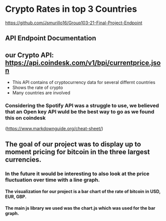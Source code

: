 # Crypto Rates in top 3 Countries

https://github.com/Jsmurillo16/Group103-21-Final-Project-Endpoint

## API Endpoint Documentation

## our Crypto API: https://api.coindesk.com/v1/bpi/currentprice.json
- This API contains of cryptocurrency data for several differnt countries
- Shows the rate of crypto
- Many countries are involved

### Considering the Spotify API was a struggle to use, we believed that an Open key API wuld be the best way to go as we found this on coindesk
(https://www.markdownguide.org/cheat-sheet/)

## The goal of our project was to display up to moment pricing for bitcoin in the three largest currencies.
### In the future it would be interesting to also look at the price fluctuation over time with a line graph. 

#### The visualization for our project is a bar chart of the rate of bitcoin in USD, EUR, GBP.
#### The main js library we used was the chart.js which was used for the bar graph. 
